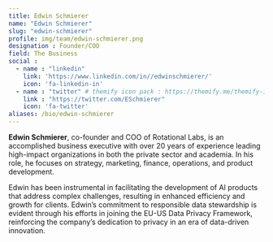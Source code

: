```yaml
---
title: Edwin Schmierer
name: "Edwin Schmierer"
slug: "edwin-schmierer"
profile: img/team/edwin-schmierer.png
designation : Founder/COO
field: The Business
social :
  - name : "linkedin"
    link: 'https://www.linkedin.com/in//edwinschmierer/'
    icon: 'fa-linkedin-in'
  - name : "twitter" # themify icon pack : https://themify.me/themify-icons
    link : "https://twitter.com/ESchmierer"
    icon: 'fa-twitter'
aliases: /bio/edwin-schmierer
---
```

**Edwin Schmierer**, co-founder and COO of Rotational Labs, is an accomplished business executive with over 20 years of experience leading high-impact organizations in both the private sector and academia. In his role, he focuses on strategy, marketing, finance, operations, and product development. 

Edwin has been instrumental in facilitating the development of AI products that address complex challenges, resulting in enhanced efficiency and growth for clients. Edwin’s commitment to responsible data stewardship is evident through his efforts in joining the EU-US Data Privacy Framework, reinforcing the company’s dedication to privacy in an era of data-driven innovation.